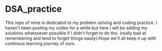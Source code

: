 # DSA_practice
 This repo of mine is dedicated to my problem solving and coding practice. I haven't been posting my codes for a while but here I will be adding my solutions whatsoever possible if I didn't forget to do tho. (really bad at remembering and tend to forget things easily).Hope we'll all keep it up with continous learning journey of ours.
